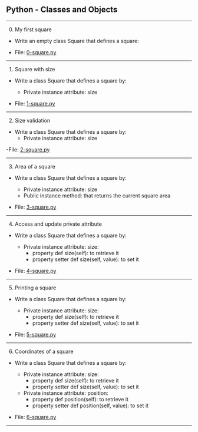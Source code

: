 ## Python - Classes and Objects

--------------------------------

0. My first square

- Write an empty class Square that defines a square:

- File: [0-square.py](./0-square.py)

---

1. Square with size

- Write a class Square that defines a square by:
   - Private instance attribute: size

- File: [1-square.py](./1-square.py)

---

2. Size validation

- Write a class Square that defines a square by:
    - Private instance attribute: size

-File: [2-square.py](./2-square.py)

---

3. Area of a square

- Write a class Square that defines a square by:
    - Private instance attribute: size
    - Public instance method: that returns the current square area

- File: [3-square.py](./3-square.py)

---

4. Access and update private attribute

- Write a class Square that defines a square by:

    - Private instance attribute: size:
        - property def size(self): to retrieve it
        - property setter def size(self, value): to set it

- File: [4-square.py](./4-square.py)

---

5. Printing a square

- Write a class Square that defines a square by:

    - Private instance attribute: size:
        - property def size(self): to retrieve it
        - property setter def size(self, value): to set it

- File: [5-square.py](./5-square.py)

---

6. Coordinates of a square

- Write a class Square that defines a square by:
    - Private instance attribute: size:
        - property def size(self): to retrieve it
        - property setter def size(self, value): to set it
    - Private instance attribute: position:
        - property def position(self): to retrieve it
        - property setter def position(self, value): to set it

- File: [6-square.py](./6-square.py)

---